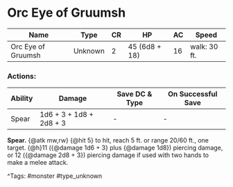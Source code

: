 # Orc Eye of Gruumsh

| Name | Type | CR | HP | AC | Speed |
|------|------|----|----|----|-------|
| Orc Eye of Gruumsh | Unknown | 2 | 45 (6d8 + 18) | 16 | walk: 30 ft. |

### Actions:

| Ability | Damage | Save DC & Type | On Successful Save |
|---------|--------|----------------|--------------------|
| Spear | 1d6 + 3 + 1d8 + 2d8 + 3 | - | - |


**Spear.** {@atk mw,rw} {@hit 5} to hit, reach 5 ft. or range 20/60 ft., one target. {@h}11 ({@damage 1d6 + 3} plus {@damage 1d8}) piercing damage, or 12 ({@damage 2d8 + 3}) piercing damage if used with two hands to make a melee attack.

^Tags: #monster #type_unknown